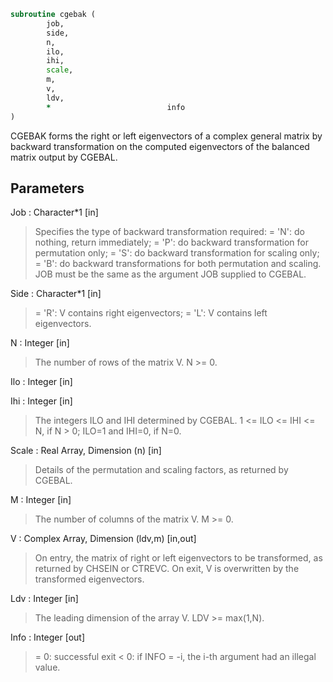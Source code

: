 ```fortran
subroutine cgebak (
		job,
		side,
		n,
		ilo,
		ihi,
		scale,
		m,
		v,
		ldv,
		*                          info
)
```

 CGEBAK forms the right or left eigenvectors of a complex general
 matrix by backward transformation on the computed eigenvectors of the
 balanced matrix output by CGEBAL.

## Parameters
Job : Character*1 [in]
> Specifies the type of backward transformation required:
> = 'N': do nothing, return immediately;
> = 'P': do backward transformation for permutation only;
> = 'S': do backward transformation for scaling only;
> = 'B': do backward transformations for both permutation and
> scaling.
> JOB must be the same as the argument JOB supplied to CGEBAL.

Side : Character*1 [in]
> = 'R':  V contains right eigenvectors;
> = 'L':  V contains left eigenvectors.

N : Integer [in]
> The number of rows of the matrix V.  N >= 0.

Ilo : Integer [in]

Ihi : Integer [in]
> The integers ILO and IHI determined by CGEBAL.
> 1 <= ILO <= IHI <= N, if N > 0; ILO=1 and IHI=0, if N=0.

Scale : Real Array, Dimension (n) [in]
> Details of the permutation and scaling factors, as returned
> by CGEBAL.

M : Integer [in]
> The number of columns of the matrix V.  M >= 0.

V : Complex Array, Dimension (ldv,m) [in,out]
> On entry, the matrix of right or left eigenvectors to be
> transformed, as returned by CHSEIN or CTREVC.
> On exit, V is overwritten by the transformed eigenvectors.

Ldv : Integer [in]
> The leading dimension of the array V. LDV >= max(1,N).

Info : Integer [out]
> = 0:  successful exit
> < 0:  if INFO = -i, the i-th argument had an illegal value.


